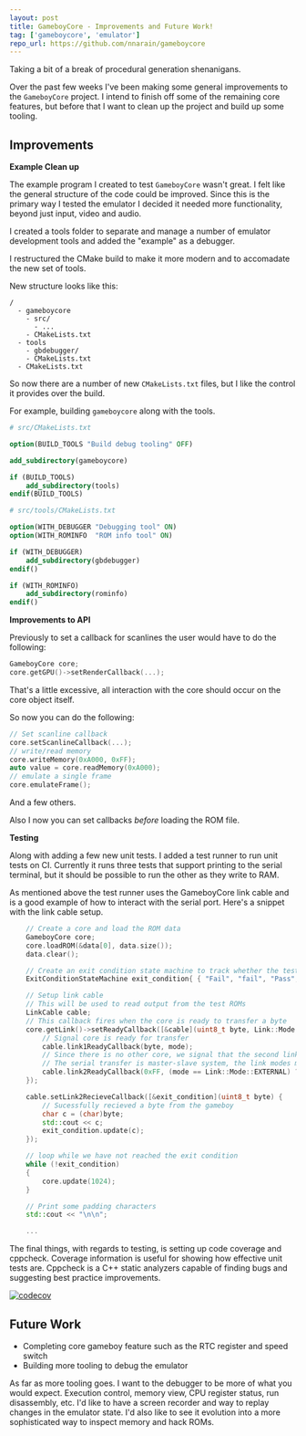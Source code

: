 ```yaml
---
layout: post
title: GameboyCore - Improvements and Future Work!
tag: ['gameboycore', 'emulator']
repo_url: https://github.com/nnarain/gameboycore
---
```


Taking a bit of a break of procedural generation shenanigans.

Over the past few weeks I've been making some general improvements to the `GameboyCore` project. I intend to finish off some of the remaining core features, but before that I want to clean up the project and build up some tooling.

Improvements
------------

**Example Clean up**

The example program I created to test `GameboyCore` wasn't great. I felt like the general structure of the code could be improved. Since this is the primary way I tested the emulator I decided it needed more functionality, beyond just input, video and audio.

I created a tools folder to separate and manage a number of emulator development tools and added the "example" as a debugger.

I restructured the CMake build to make it more modern and to accomadate the new set of tools.

New structure looks like this:

```
/
  - gameboycore
    - src/
      - ...
    - CMakeLists.txt
  - tools
    - gbdebugger/
    - CMakeLists.txt
  - CMakeLists.txt
```

So now there are a number of new `CMakeLists.txt` files, but I like the control it provides over the build.

For example, building `gameboycore` along with the tools.

```cmake
# src/CMakeLists.txt

option(BUILD_TOOLS "Build debug tooling" OFF)

add_subdirectory(gameboycore)

if (BUILD_TOOLS)
    add_subdirectory(tools)
endif(BUILD_TOOLS)
```

```cmake
# src/tools/CMakeLists.txt

option(WITH_DEBUGGER "Debugging tool" ON)
option(WITH_ROMINFO  "ROM info tool" ON)

if (WITH_DEBUGGER)
    add_subdirectory(gbdebugger)
endif()

if (WITH_ROMINFO)
    add_subdirectory(rominfo)
endif()
```

**Improvements to API**

Previously to set a callback for scanlines the user would have to do the following:

```c++
GameboyCore core;
core.getGPU()->setRenderCallback(...);
```

That's a little excessive, all interaction with the core should occur on the core object itself.

So now you can do the following:

```c++
// Set scanline callback
core.setScanlineCallback(...);
// write/read memory
core.writeMemory(0xA000, 0xFF);
auto value = core.readMemory(0xA000);
// emulate a single frame
core.emulateFrame();
```

And a few others.

Also I now you can set callbacks *before* loading the ROM file.

**Testing**

Along with adding a few new unit tests. I added a test runner to run unit tests on CI. Currently it runs three tests that support printing to the serial terminal, but it should be possible to run the other as they write to RAM.

As mentioned above the test runner uses the GameboyCore link cable and is a good example of how to interact with the serial port. Here's a snippet with the link cable setup.


```c++
    // Create a core and load the ROM data
    GameboyCore core;
    core.loadROM(&data[0], data.size());
    data.clear();

    // Create an exit condition state machine to track whether the test is done
    ExitConditionStateMachine exit_condition{ { "Fail", "fail", "Pass", "pass" } };

    // Setup link cable
    // This will be used to read output from the test ROMs
    LinkCable cable;
    // This callback fires when the core is ready to transfer a byte
    core.getLink()->setReadyCallback([&cable](uint8_t byte, Link::Mode mode) {
        // Signal core is ready for transfer
        cable.link1ReadyCallback(byte, mode);
        // Since there is no other core, we signal that the second link is ready as well
        // The serial transfer is master-slave system, the link modes must be opposite states
        cable.link2ReadyCallback(0xFF, (mode == Link::Mode::EXTERNAL) ? Link::Mode::INTERNAL : Link::Mode::EXTERNAL);
    });

    cable.setLink2RecieveCallback([&exit_condition](uint8_t byte) {
        // Sucessfully recieved a byte from the gameboy
        char c = (char)byte;
        std::cout << c;
        exit_condition.update(c);
    });

    // loop while we have not reached the exit condition
    while (!exit_condition)
    {
        core.update(1024);
    }

    // Print some padding characters
    std::cout << "\n\n";

    ...
```

The final things, with regards to testing, is setting up code coverage and cppcheck. Coverage information is useful for showing how effective unit tests are. Cppcheck is a C++ static analyzers capable of finding bugs and suggesting best practice improvements.

[![codecov](https://codecov.io/gh/nnarain/gameboycore/branch/master/graph/badge.svg)](https://codecov.io/gh/nnarain/gameboycore)



Future Work
-----------

* Completing core gameboy feature such as the RTC register and speed switch
* Building more tooling to debug the emulator

As far as more tooling goes. I want to the debugger to be more of what you would expect. Execution control, memory view, CPU register status, run disassembly, etc. I'd like to have a screen recorder and way to replay changes in the emulator state. I'd also like to see it evolution into a more sophisticated way to inspect memory and hack ROMs.

